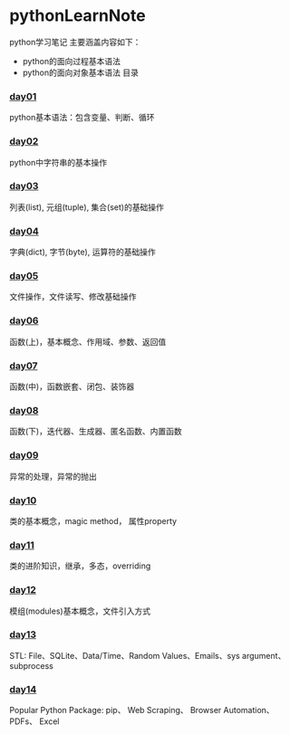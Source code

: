 # pythonLearnNote
python学习笔记
主要涵盖内容如下：
- python的面向过程基本语法
- python的面向对象基本语法
目录
### [day01](https://github.com/gao-haoyu/pythonLearnNote/blob/main/day_01.md) 
python基本语法：包含变量、判断、循环
### [day02](https://github.com/gao-haoyu/pythonLearnNote/blob/main/day_02.md)
python中字符串的基本操作
### [day03](https://github.com/gao-haoyu/pythonLearnNote/blob/main/day_03.md)
列表(list), 元组(tuple), 集合(set)的基础操作
### [day04](https://github.com/gao-haoyu/pythonLearnNote/blob/main/day_04.md)
字典(dict), 字节(byte), 运算符的基础操作
### [day05](https://github.com/gao-haoyu/pythonLearnNote/blob/main/day_05.md)
文件操作，文件读写、修改基础操作
### [day06](https://github.com/gao-haoyu/pythonLearnNote/blob/main/day_06.md)
函数(上)，基本概念、作用域、参数、返回值
### [day07](https://github.com/gao-haoyu/pythonLearnNote/blob/main/day_07.md)
函数(中)，函数嵌套、闭包、装饰器
### [day08](https://github.com/gao-haoyu/pythonLearnNote/blob/main/day_08.md)
函数(下)，迭代器、生成器、匿名函数、内置函数
### [day09](https://github.com/gao-haoyu/pythonLearnNote/blob/main/day_09.md)
异常的处理，异常的抛出
### [day10](https://github.com/gao-haoyu/pythonLearnNote/blob/main/day_10.md)
类的基本概念，magic method， 属性property
### [day11](https://github.com/gao-haoyu/pythonLearnNote/blob/main/day_11.md)
类的进阶知识，继承，多态，overriding
### [day12](https://github.com/gao-haoyu/pythonLearnNote/blob/main/day_12.md)
模组(modules)基本概念，文件引入方式
### [day13](https://github.com/gao-haoyu/pythonLearnNote/blob/main/day_13.md)
STL: File、SQLite、Data/Time、Random Values、Emails、sys argument、subprocess
### [day14](https://github.com/gao-haoyu/pythonLearnNote/blob/main/day_14.md)
Popular Python Package: pip、 Web Scraping、 Browser Automation、 PDFs、 Excel